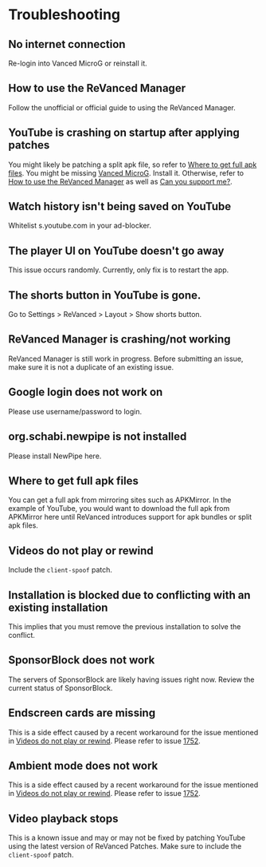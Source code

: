 # **Troubleshooting**

## **No internet connection**

Re-login into Vanced MicroG or reinstall it.

## **How to use the ReVanced Manager**

Follow the unofficial or official guide to using the ReVanced Manager.

## **YouTube is crashing on startup after applying patches**

You might likely be patching a split apk file, so refer to [Where to get full apk files](https://www.reddit.com/r/revancedapp/wiki/help/troubleshooting/#wiki_where_to_get_full_apk_files). You might be missing [Vanced MicroG](https://github.com/TeamVanced/VancedMicroG/releases). Install it. Otherwise, refer to [How to use the ReVanced Manager](https://www.reddit.com/r/revancedapp/wiki/help/troubleshooting/#wiki_how_to_use_the_revanced_manager) as well as [Can you support me?](https://www.reddit.com/r/revancedapp/wiki/help/questions/).

## **Watch history isn't being saved on YouTube**

Whitelist s.youtube.com in your ad-blocker.

## **The player UI on YouTube doesn't go away**

This issue occurs randomly. Currently, only fix is to restart the app.

## **The shorts button in YouTube is gone.**

Go to Settings > ReVanced > Layout > Show shorts button.

## **ReVanced Manager is crashing/not working**

ReVanced Manager is still work in progress. Before submitting an issue, make sure it is not a duplicate of an existing issue.

## **Google login does not work on**

Please use username/password to login.

## **org.schabi.newpipe is not installed**

Please install NewPipe here.

## **Where to get full apk files**

You can get a full apk from mirroring sites such as APKMirror.
In the example of YouTube, you would want to download the full apk from APKMirror here until ReVanced introduces support for apk bundles or split apk files.

## **Videos do not play or rewind**

Include the `client-spoof` patch.

## **Installation is blocked due to conflicting with an existing installation**

This implies that you must remove the previous installation to solve the conflict.

## **SponsorBlock does not work**

The servers of SponsorBlock are likely having issues right now. Review the current status of SponsorBlock.

## **Endscreen cards are missing**

This is a side effect caused by a recent workaround for the issue mentioned in [Videos do not play or rewind](https://www.reddit.com/r/revancedapp/wiki/help/troubleshooting/#wiki_videos_do_not_play_or_rewind). Please refer to issue [1752](https://github.com/revanced/revanced-patches/issues/1752).

## **Ambient mode does not work**

This is a side effect caused by a recent workaround for the issue mentioned in [Videos do not play or rewind](https://www.reddit.com/r/revancedapp/wiki/help/troubleshooting/#wiki_videos_do_not_play_or_rewind). Please refer to issue [1752](https://github.com/revanced/revanced-patches/issues/1752).

## **Video playback stops**

This is a known issue and may or may not be fixed by patching YouTube using the latest version of ReVanced Patches. Make sure to include the `client-spoof` patch.
